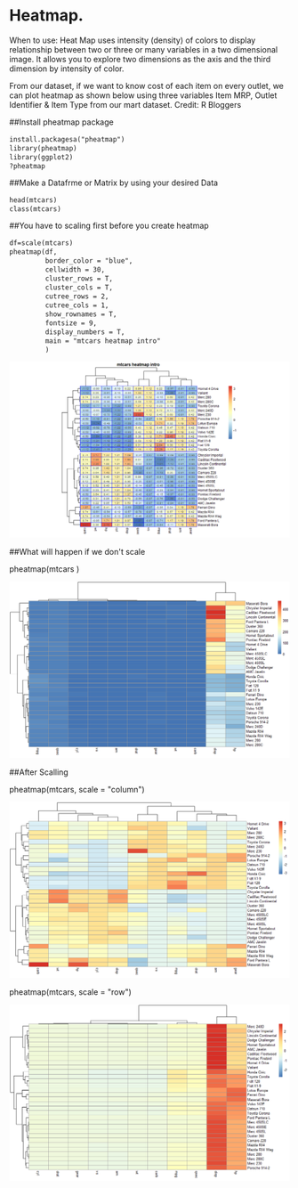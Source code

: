 # Heatmap. 
When to use: Heat Map uses intensity (density) of colors to display relationship between two or three or many variables in a two 
dimensional image. It allows you to explore two dimensions as the axis and the third dimension by intensity of color.

From our dataset, if we want to know cost of each item on every outlet, we can plot heatmap as shown below using three variables Item MRP,
Outlet Identifier & Item Type from our mart dataset. Credit: R Bloggers

##Install pheatmap package 
```
install.packagesa("pheatmap")
library(pheatmap)
library(ggplot2)
?pheatmap
 ```
##Make a Datafrme or Matrix by using your desired Data
```
head(mtcars)
class(mtcars)
 ```
##You have to scaling first before you create heatmap
```
df=scale(mtcars)
pheatmap(df, 
         border_color = "blue",
         cellwidth = 30,
         cluster_rows = T,
         cluster_cols = T,
         cutree_rows = 2,
         cutree_cols = 1,
         show_rownames = T,
         fontsize = 9,
         display_numbers = T,
         main = "mtcars heatmap intro"
         )
```		 
![Heatmap 01](https://github.com/r1ridwan/R-programming/blob/master/Pictures/Pheatmap%2001.png "Heatmap")

##What will happen if we don't scale

pheatmap(mtcars )

![Heatmap 02](https://github.com/r1ridwan/R-programming/blob/master/Pictures/Pheatmap%2002.png "Heatmap")

##After Scalling

pheatmap(mtcars, scale = "column")

![Heatmap 03](https://github.com/r1ridwan/R-programming/blob/master/Pictures/Pheatmap%2003.png "Heatmap")

pheatmap(mtcars, scale = "row")

![Heatmap 04](https://github.com/r1ridwan/R-programming/blob/master/Pictures/Pheatmap%2004.png "Heatmap")